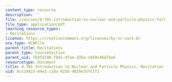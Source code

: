 ```yaml
---
content_type: resource
description: ''
file: /courses/8-701-introduction-to-nuclear-and-particle-physics-fall-2020/8cc1942304e1c18a925b4029e35fc1f2_MIT8_701f20_rec17_soln.pdf
file_type: application/pdf
learning_resource_types:
- Recitations
license: https://creativecommons.org/licenses/by-nc-sa/4.0/
ocw_type: OCWFile
parent_title: Recitations
parent_type: CourseSection
parent_uid: fb9fd190-f9d1-4fae-43ba-c049c46d74ad
resourcetype: Document
title: 8.701 Introduction to Nuclear and Particle Physics, Recitation 17 Solutions
uid: 8cc19423-04e1-c18a-925b-4029e35fc1f2
---
```

